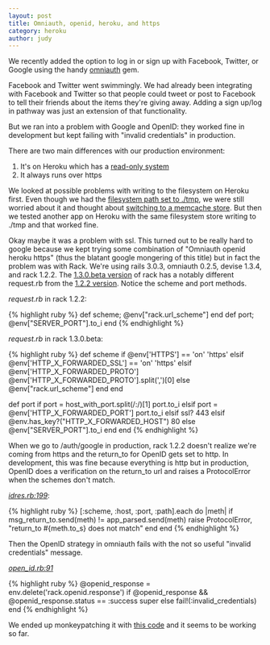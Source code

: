```yaml
---
layout: post
title: Omniauth, openid, heroku, and https
category: heroku
author: judy
---
```


We recently added the option to log in or sign up with Facebook, Twitter, or Google using the handy [omniauth](https://github.com/intridea/omniauth) gem.

Facebook and Twitter went swimmingly. We had already been integrating with Facebook and Twitter so that people could tweet or post to Facebook to tell their friends about the items they're giving away. Adding a sign up/log in pathway was just an extension of that functionality.

But we ran into a problem with Google and OpenID: they worked fine in development but kept failing with "invalid credentials" in production.

There are two main differences with our production environment:
1. It's on Heroku which has a [read-only system](http://devcenter.heroku.com/articles/read-only-filesystem)
2. It always runs over https

We looked at possible problems with writing to the filesystem on Heroku first. Even though we had the [filesystem path set to ./tmp](http://kent.posterous.com/omniauth-rails-3-heroku-google-apps-tempfile), we were still worried about it and thought about [switching to a memcache store](http://www.arailsdemo.com/posts/18). But then we tested another app on Heroku with the same filesystem store writing to ./tmp and that worked fine.

Okay maybe it was a problem with ssl. This turned out to be really hard to google because we kept trying some combination of "Omniauth openid heroku https" (thus the blatant google mongering of this title) but in fact the problem was with Rack. We're using rails 3.0.3, omniauth 0.2.5, devise 1.3.4, and rack 1.2.2. The [1.3.0.beta version](https://github.com/rack/rack/blob/1.3.0.beta/lib/rack/request.rb) of rack has a notably different request.rb from the [1.2.2 version](https://github.com/rack/rack/blob/1.2.2/lib/rack/request.rb). Notice the scheme and port methods.

*request.rb* in rack 1.2.2:

{% highlight ruby %}
def scheme;          @env["rack.url_scheme"]                  end
def port;            @env["SERVER_PORT"].to_i                 end
{% endhighlight %}

*request.rb* in rack 1.3.0.beta:

{% highlight ruby %}
def scheme
  if @env['HTTPS'] == 'on'
    'https'
  elsif @env['HTTP_X_FORWARDED_SSL'] == 'on'
    'https'
  elsif @env['HTTP_X_FORWARDED_PROTO']
    @env['HTTP_X_FORWARDED_PROTO'].split(',')[0]
  else
    @env["rack.url_scheme"]
  end
end

def port
  if port = host_with_port.split(/:/)[1]
    port.to_i
  elsif port = @env['HTTP_X_FORWARDED_PORT']
    port.to_i
  elsif ssl?
    443
  elsif @env.has_key?("HTTP_X_FORWARDED_HOST")
    80
  else
    @env["SERVER_PORT"].to_i
  end
end
{% endhighlight %}

When we go to /auth/google in production, rack 1.2.2 doesn't realize we're coming from https and the return\_to for OpenID gets set to http. In development, this was fine because everything is http but in production, OpenID does a verification on the return_to url and raises a ProtocolError when the schemes don't match.

*[idres.rb:199](https://github.com/openid/ruby-openid/blob/master/lib/openid/consumer/idres.rb)*:

{% highlight ruby %}
[:scheme, :host, :port, :path].each do |meth|
  if msg_return_to.send(meth) != app_parsed.send(meth)
    raise ProtocolError, "return_to #{meth.to_s} does not match"
  end
end
{% endhighlight %}

Then the OpenID strategy in omniauth fails with the not so useful "invalid credentials" message.

*[open_id.rb:91](https://github.com/intridea/omniauth/blob/v0.2.5/oa-openid/l%20ib/omniauth/strategies/open_id.rb)*

{% highlight ruby %}
@openid_response = env.delete('rack.openid.response')
if @openid_response && @openid_response.status == :success
  super
else
  fail!(:invalid_credentials)
end
{% endhighlight %}

We ended up monkeypatching it with [this code](https://gist.github.com/825769) and it seems to be working so far.